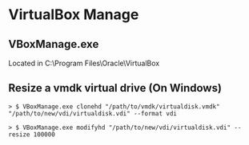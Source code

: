 # VirtualBox Manage

## VBoxManage.exe

Located in C:\Program Files\Oracle\VirtualBox

## Resize a vmdk virtual drive (On Windows)

```
> $ VBoxManage.exe clonehd "/path/to/vmdk/virtualdisk.vmdk" "/path/to/new/vdi/virtualdisk.vdi" --format vdi

> $ VBoxManage.exe modifyhd "/path/to/new/vdi/virtualdisk.vdi" --resize 100000
```

